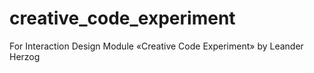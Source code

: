 # creative_code_experiment
For Interaction Design Module «Creative Code Experiment» by Leander Herzog
